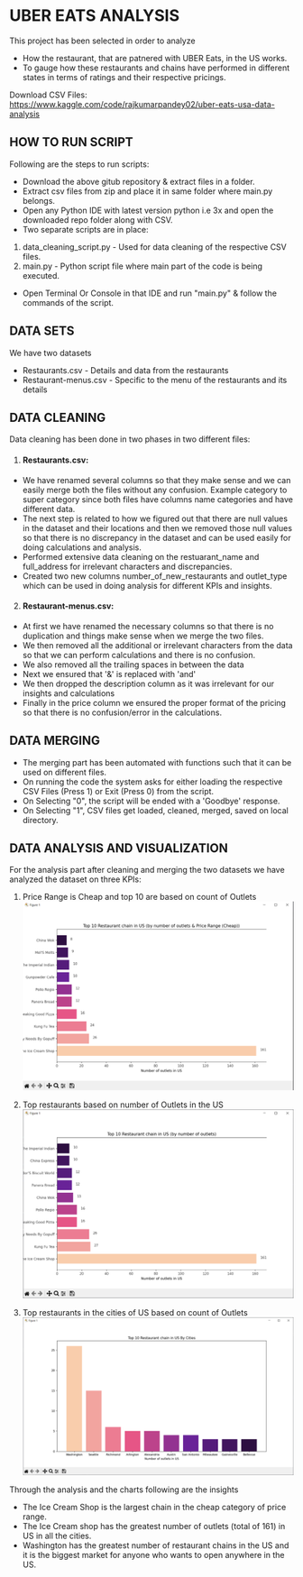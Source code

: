 # UBER EATS ANALYSIS

This project has been selected in order to analyze 
- How the restaurant, that are patnered with UBER Eats, in the US works. 
- To gauge how these restaurants and chains have performed in different states in terms of ratings and their respective pricings.

Download CSV Files: https://www.kaggle.com/code/rajkumarpandey02/uber-eats-usa-data-analysis

## HOW TO RUN SCRIPT
Following are the steps to run scripts:
- Download the above gitub repository & extract files in a folder.
- Extract csv files from zip and place it in same folder where main.py belongs.
- Open any Python IDE with latest version python i.e 3x and open the downloaded repo folder along with CSV.
- Two separate scripts are in place: 
1. data_cleaning_script.py - Used for data cleaning of the respective CSV files.
2. main.py - Python script file where main part of the code is being executed.   
- Open Terminal Or Console in that IDE and run "main.py" & follow the commands of the script.

## DATA SETS

We have two datasets 
- Restaurants.csv - Details and data from the restaurants 
- Restaurant-menus.csv - Specific to the menu of the restaurants and its details

## DATA CLEANING
Data cleaning has been done in two phases in two different files:

1. #### Restaurants.csv:

- We have renamed several columns so that they make sense and we can easily merge both the files without any confusion. 
Example category to super category since both files have columns name categories and have different data.
- The next step is related to how we figured out that there are null values in the dataset and their locations and then we removed those null values so that there is no discrepancy in the dataset and can be used easily for doing calculations and analysis.
- Performed extensive data cleaning on the restuarant_name and full_address for irrelevant characters and discrepancies.
- Created two new columns number_of_new_restaurants and outlet_type which can be used in doing analysis for different KPIs and insights.

2. #### Restaurant-menus.csv:

- At first we have renamed the necessary columns so that there is no duplication and things make sense  when we merge the two files.
- We then removed all the additional or irrelevant characters from the data so that we can perform calculations and there is no confusion. 
- We also removed all the trailing spaces in between the data
- Next we ensured that '&' is replaced with 'and'
- We then dropped the description column as it was irrelevant for our insights and calculations
- Finally in the price column we ensured the proper format of the pricing so that there is no confusion/error in the calculations.

## DATA MERGING

- The merging part has been automated with functions such that it can be used on different files. 
- On running the code the system asks for either loading the respective CSV Files (Press 1) or Exit (Press 0) from the script. 
- On Selecting "0", the script will be ended with a 'Goodbye' response. 
- On Selecting "1", CSV files get loaded, cleaned, merged, saved on local directory. 

## DATA ANALYSIS AND VISUALIZATION

For the analysis part after cleaning and merging the two datasets we have analyzed the dataset on three KPIs: 

1. Price Range is Cheap and top 10 are based on count of Outlets
![Top 10 restaurant Chains in US by price range Cheap](https://github.com/MWaleedNasir/KSBL-Project/blob/main/Data_Visualization_1.png)

2. Top restaurants based on number of Outlets in the US
![Top 10 restaurant Chains in US by # of outlets](https://github.com/MWaleedNasir/KSBL-Project/blob/main/Data_Visualization_2.png)

3. Top restaurants in the cities of US based on count of Outlets
![Top 10 restaurant Chains in US by Cities](https://github.com/MWaleedNasir/KSBL-Project/blob/main/Data_Visualization_3.png)

Through the analysis and the charts following are the insights
- The Ice Cream Shop is the largest chain in the cheap category of price range. 
- The Ice Cream shop has the greatest number of outlets (total of 161) in US in all the cities. 
- Washington has the greatest number of restaurant chains in the US and it is the biggest market for anyone who wants to open anywhere in the US.  